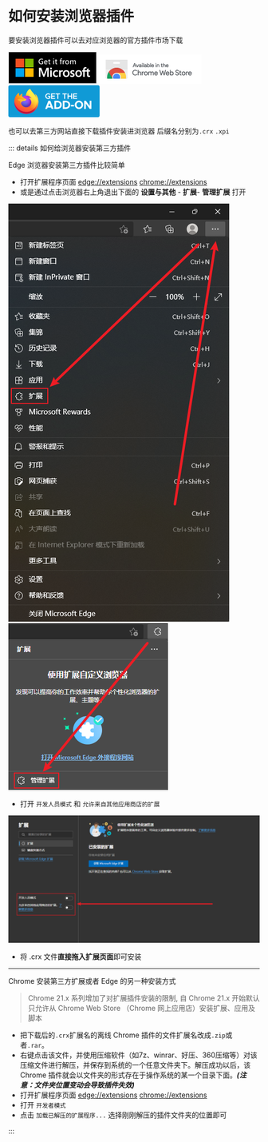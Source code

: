 # 如何安装浏览器插件

要安装浏览器插件可以去对应浏览器的官方插件市场下载

[![Edge 外接程序 BETA](../Photo/Badge/edge.png)](https://microsoftedge.microsoft.com/)
[![Chrome 网上应用店](../Photo/Badge/chrome.png)](https://chrome.google.com/webstore/)
[![Firefox 附加组件](../Photo/Badge/firefox.png)](https://addons.mozilla.org/zh-CN/firefox/)

也可以去第三方网站直接下载插件安装进浏览器 后缀名分别为`.crx` `.xpi`

::: details 如何给浏览器安装第三方插件

Edge 浏览器安装第三方插件比较简单

- 打开扩展程序页面 [edge://extensions](edge://extensions/) [chrome://extensions](chrome://extensions)
- 或是通过点击浏览器右上角退出下面的  **设置与其他** - **扩展**- **管理扩展** 打开

![Settings and others](../Photo/How-to-install/Settings-and-others-Browser-Extensions-dark.png)
![Settings and others](../Photo/How-to-install/Settings-and-others-Browser-Extensions2-manage-dark.png)

- 打开 `开发人员模式` 和 `允许来自其他应用商店的扩展`

![Settings and others](../Photo/How-to-install/Settings-and-others-Browser-Extensions-Dev-dark.png)

- 将 .crx 文件**直接拖入扩展页面**即可安装

---

Chrome 安装第三方扩展或者 Edge 的另一种安装方式

>Chrome 21.x 系列增加了对扩展插件安装的限制, 自 Chrome 21.x 开始默认只允许从 Chrome Web Store （Chrome 网上应用店）安装扩展、应用及脚本

- 把下载后的`.crx`扩展名的离线 Chrome 插件的文件扩展名改成`.zip`或者`.rar`。
- 右键点击该文件，并使用压缩软件（如7z、winrar、好压、360压缩等）对该压缩文件进行解压，并保存到系统的一个任意文件夹下。解压成功以后，该 Chrome 插件就会以文件夹的形式存在于操作系统的某一个目录下面。***(注意：文件夹位置变动会导致插件失效)***
- 打开扩展程序页面 [edge://extensions](edge://extensions/) [chrome://extensions](chrome://extensions)
- 打开 `开发者模式`
- 点击 `加载已解压的扩展程序...` 选择刚刚解压的插件文件夹的位置即可

:::
